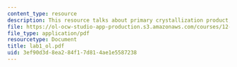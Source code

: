 ```yaml
---
content_type: resource
description: This resource talks about primary crystallization product, and Identification.
file: https://ol-ocw-studio-app-production.s3.amazonaws.com/courses/12-109-petrology-fall-2005/3ef90d3d8ea284f17d814ae1e5587238_lab1_ol.pdf
file_type: application/pdf
resourcetype: Document
title: lab1_ol.pdf
uid: 3ef90d3d-8ea2-84f1-7d81-4ae1e5587238
---
```

